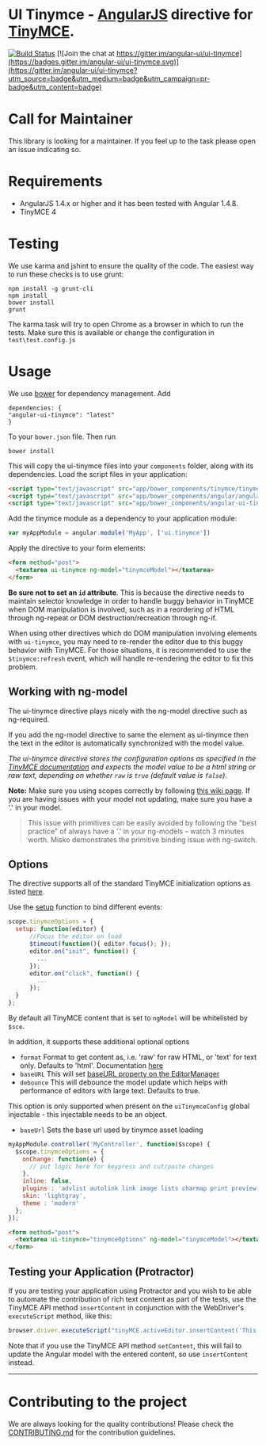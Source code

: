 # UI Tinymce - [AngularJS](http://angularjs.org/) directive for [TinyMCE](http://tinymce.com).

[![Build Status](https://travis-ci.org/angular-ui/ui-tinymce.png)](https://travis-ci.org/angular-ui/ui-tinymce) 
[![Join the chat at https://gitter.im/angular-ui/ui-tinymce](https://badges.gitter.im/angular-ui/ui-tinymce.svg)](https://gitter.im/angular-ui/ui-tinymce?utm_source=badge&utm_medium=badge&utm_campaign=pr-badge&utm_content=badge)

# Call for Maintainer

This library is looking for a maintainer. If you feel up to the task please open an issue indicating so.

# Requirements

- AngularJS 1.4.x or higher and it has been tested with Angular 1.4.8.
- TinyMCE 4

# Testing

We use karma and jshint to ensure the quality of the code.  The easiest way to run these checks is to use grunt:
```
npm install -g grunt-cli
npm install
bower install
grunt
```  

The karma task will try to open Chrome as a browser in which to run the tests.  Make sure this is available or change the configuration in `test\test.config.js`

# Usage

We use [bower](http://twitter.github.com/bower/) for dependency management.  Add

```
dependencies: {
"angular-ui-tinymce": "latest"
}
```

To your `bower.json` file. Then run

```
bower install
```

This will copy the ui-tinymce files into your `components` folder, along with its dependencies. Load the script files in your application:

```html
<script type="text/javascript" src="app/bower_components/tinymce/tinymce.js"></script>
<script type="text/javascript" src="app/bower_components/angular/angular.js"></script>
<script type="text/javascript" src="app/bower_components/angular-ui-tinymce/src/tinymce.js"></script>
```

Add the tinymce module as a dependency to your application module:

```javascript
var myAppModule = angular.module('MyApp', ['ui.tinymce'])
```

Apply the directive to your form elements:

```html
<form method="post">
  <textarea ui-tinymce ng-model="tinymceModel"></textarea>
</form>
```

**Be sure not to set an `id` attribute**. This is because the directive needs to maintain selector knowledge in order to handle buggy behavior in TinyMCE when DOM manipulation is involved, such as in a reordering of HTML through ng-repeat or DOM destruction/recreation through ng-if.

When using other directives which do DOM manipulation involving elements with `ui-tinymce`, you may need to re-render the editor due to this buggy behavior with TinyMCE. For those situations, it is recommended to use the `$tinymce:refresh` event, which will handle re-rendering the editor to fix this problem.

## Working with ng-model

The ui-tinymce directive plays nicely with the ng-model directive such as ng-required.

If you add the ng-model directive to same the element as ui-tinymce then the text in the editor is automatically synchronized with the model value.

_The ui-tinymce directive stores the configuration options as specified in the [TinyMCE documentation](http://www.tinymce.com/wiki.php/Configuration) and expects the model value to be a html string or raw text, depending on whether `raw` is `true` (default value is `false`)._

**Note:** Make sure you using scopes correctly by following [this wiki page](https://github.com/angular/angular.js/wiki/Understanding-Scopes). If you are having issues with your model not updating, make sure you have a '.' in your model.

> This issue with primitives can be easily avoided by following the "best practice" of always have a '.' in your ng-models – watch 3 minutes worth. Misko demonstrates the primitive binding issue with ng-switch.

## Options

The directive supports all of the standard TinyMCE initialization options as listed [here](http://www.tinymce.com/wiki.php/Configuration).

Use the [setup](https://www.tinymce.com/docs/configure/integration-and-setup/#setup) function to bind different events:

```javascript
scope.tinymceOptions = {
  setup: function(editor) {
      //Focus the editor on load
      $timeout(function(){ editor.focus(); });
      editor.on("init", function() {
        ...
      });
      editor.on("click", function() {
        ...
      });
  }
};
```
By default all TinyMCE content that is set to `ngModel` will be whitelisted by `$sce`.

In addition, it supports these additional optional options

- `format` Format to get content as, i.e. 'raw' for raw HTML, or 'text' for text only. Defaults to 'html'. Documentation [here](http://www.tinymce.com/wiki.php/api4:method.tinymce.Editor.getContent)
- `baseURL` This will set [baseURL property on the EditorManager](https://www.tinymce.com/docs/api/class/tinymce.editormanager/)
- `debounce` This will debounce the model update which helps with performance of editors with large text. Defaults to true.

This option is only supported when present on the `uiTinymceConfig` global injectable - this injectable needs to be an object.

- `baseUrl` Sets the base url used by tinymce asset loading

```javascript
myAppModule.controller('MyController', function($scope) {
  $scope.tinymceOptions = {
    onChange: function(e) {
      // put logic here for keypress and cut/paste changes
    },
    inline: false,
    plugins : 'advlist autolink link image lists charmap print preview',
    skin: 'lightgray',
    theme : 'modern'
  };
});
```
```html
<form method="post">
  <textarea ui-tinymce="tinymceOptions" ng-model="tinymceModel"></textarea>
</form>
```

## Testing your Application (Protractor)

If you are testing your application using Protractor and you wish to be able to automate the
contribution of rich text content as part of the tests, use the TinyMCE API method `insertContent`
in conjunction with the WebDriver's `executeScript` method, like this:

```javascript
browser.driver.executeScript("tinyMCE.activeEditor.insertContent('This is <em>RICH</em> content')");
```

Note that if you use the TinyMCE API method `setContent`, this will fail to update the Angular model
with the entered content, so use `insertContent` instead.

----


# Contributing to the project

We are always looking for the quality contributions! Please check the [CONTRIBUTING.md](CONTRIBUTING.md) for the contribution guidelines.
